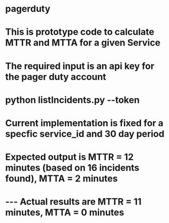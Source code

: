 # pagerduty
#
# This is prototype code to calculate MTTR and MTTA for a given Service 
# The required input is an api key for the pager duty account
# python listIncidents.py --token <token>
#
# Current implementation is fixed for a specfic service_id and 30 day period
# Expected output is MTTR = 12 minutes (based on 16 incidents found), MTTA = 2 minutes
# --- Actual results are MTTR = 11 minutes, MTTA = 0 minutes 
